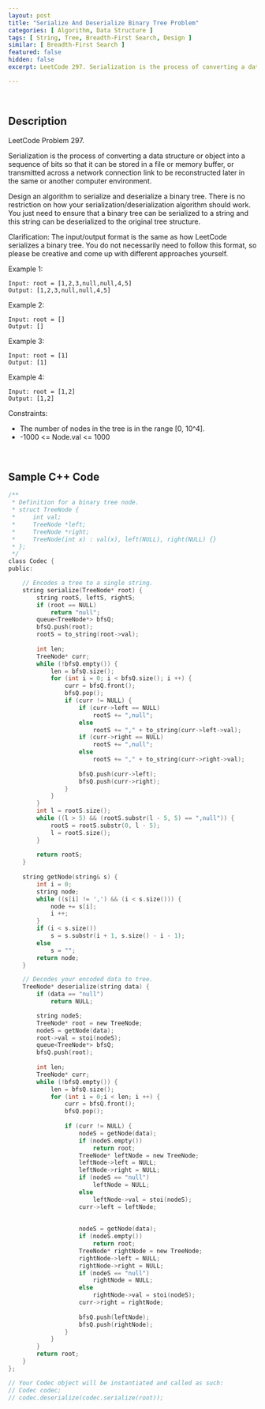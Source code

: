 ```yaml
---
layout: post
title: "Serialize And Deserialize Binary Tree Problem"
categories: [ Algorithm, Data Structure ]
tags: [ String, Tree, Breadth-First Search, Design ]
similar: [ Breadth-First Search ]
featured: false
hidden: false
excerpt: LeetCode 297. Serialization is the process of converting a data structure or object into a sequence of bits so that it can be stored in a file or memory buffer, or transmitted across a network connection link to be reconstructed later in the same or another computer environment.

---
```


<br />

## Description

LeetCode Problem 297.

Serialization is the process of converting a data structure or object into a sequence of bits so that it can be stored in a file or memory buffer, or transmitted across a network connection link to be reconstructed later in the same or another computer environment.

Design an algorithm to serialize and deserialize a binary tree. There is no restriction on how your serialization/deserialization algorithm should work. You just need to ensure that a binary tree can be serialized to a string and this string can be deserialized to the original tree structure.

Clarification: The input/output format is the same as how LeetCode serializes a binary tree. You do not necessarily need to follow this format, so please be creative and come up with different approaches yourself.

Example 1:
```
Input: root = [1,2,3,null,null,4,5]
Output: [1,2,3,null,null,4,5]
```

Example 2:
```
Input: root = []
Output: []
```

Example 3:
```
Input: root = [1]
Output: [1]
```

Example 4:
```
Input: root = [1,2]
Output: [1,2]
```

Constraints:
* The number of nodes in the tree is in the range [0, 10^4].
* -1000 <= Node.val <= 1000

<br />

## Sample C++ Code


```c
/**
 * Definition for a binary tree node.
 * struct TreeNode {
 *     int val;
 *     TreeNode *left;
 *     TreeNode *right;
 *     TreeNode(int x) : val(x), left(NULL), right(NULL) {}
 * };
 */
class Codec {
public:

    // Encodes a tree to a single string.
    string serialize(TreeNode* root) {
        string rootS, leftS, rightS;
        if (root == NULL)
            return "null";
        queue<TreeNode*> bfsQ;
        bfsQ.push(root);
        rootS = to_string(root->val);
        
        int len;
        TreeNode* curr;
        while (!bfsQ.empty()) {
            len = bfsQ.size();
            for (int i = 0; i < bfsQ.size(); i ++) {
                curr = bfsQ.front();
                bfsQ.pop();
                if (curr != NULL) {
                    if (curr->left == NULL)
                        rootS += ",null";
                    else
                        rootS += "," + to_string(curr->left->val);
                    if (curr->right == NULL)
                        rootS += ",null";
                    else
                        rootS += "," + to_string(curr->right->val);
                
                    bfsQ.push(curr->left);
                    bfsQ.push(curr->right);
                }
            }
        }
        int l = rootS.size();
        while ((l > 5) && (rootS.substr(l - 5, 5) == ",null")) {
            rootS = rootS.substr(0, l - 5);
            l = rootS.size();
        }
        
        return rootS;
    }
    
    string getNode(string& s) {
        int i = 0;
        string node;
        while ((s[i] != ',') && (i < s.size())) {
            node += s[i];
            i ++;
        }
        if (i < s.size())
            s = s.substr(i + 1, s.size() - i - 1);
        else
            s = "";
        return node;
    }

    // Decodes your encoded data to tree.
    TreeNode* deserialize(string data) {
        if (data == "null")
            return NULL;

        string nodeS;
        TreeNode* root = new TreeNode;
        nodeS = getNode(data);
        root->val = stoi(nodeS);
        queue<TreeNode*> bfsQ;
        bfsQ.push(root);
        
        int len;
        TreeNode* curr;
        while (!bfsQ.empty()) {
            len = bfsQ.size();
            for (int i = 0;i < len; i ++) {
                curr = bfsQ.front();
                bfsQ.pop();
                
                if (curr != NULL) {
                    nodeS = getNode(data);
                    if (nodeS.empty())
                        return root;
                    TreeNode* leftNode = new TreeNode;
                    leftNode->left = NULL;
                    leftNode->right = NULL;
                    if (nodeS == "null")
                        leftNode = NULL;
                    else
                        leftNode->val = stoi(nodeS);
                    curr->left = leftNode;
                
                    
                    nodeS = getNode(data);
                    if (nodeS.empty())
                        return root;
                    TreeNode* rightNode = new TreeNode;
                    rightNode->left = NULL;
                    rightNode->right = NULL;
                    if (nodeS == "null")
                        rightNode = NULL;
                    else
                        rightNode->val = stoi(nodeS);
                    curr->right = rightNode;
                    
                    bfsQ.push(leftNode);
                    bfsQ.push(rightNode);
                }
            }
        }
        return root;
    }
};

// Your Codec object will be instantiated and called as such:
// Codec codec;
// codec.deserialize(codec.serialize(root));
```


